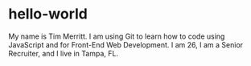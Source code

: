 # hello-world
My name is Tim Merritt. I am using Git to learn how to code using JavaScript and for Front-End Web Development. I am 26, I am a Senior Recruiter, and I live in Tampa, FL.
